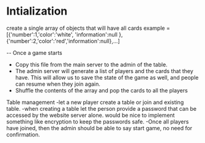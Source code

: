 # Intialization
create a single array of objects that will have all cards
example = [{'number':1,'color':'white', 'information':null },{'number':2,'color':'red','information':null},...]

-- Once a game starts
- Copy this file from the main server to the admin of the table.
- The admin server will generate a list of players and the cards that they have. This will allow us to save the state of the game as well, and people can resume when they join again.
- Shuffle the contents of the array and pop the cards to all the players
 
Table management
-let a new player create a table or join and existing table.
-when creating a table let the person provide a password that can be accessed by the website server alone. would be nice to implement something like encryption to keep the passwords safe.
-Once all players have joined, then the admin should be able to say start game, no need for confirmation. 
